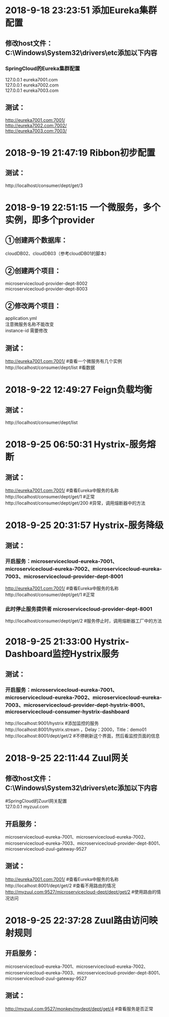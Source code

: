 # 2018-9-18 23:23:51 添加Eureka集群配置
## 修改host文件：C:\Windows\System32\drivers\etc添加以下内容 
### SpringCloud的Eureka集群配置 
127.0.0.1	eureka7001.com<br />
127.0.0.1	eureka7002.com<br />
127.0.0.1	eureka7003.com<br />
## 测试： 
http://eureka7001.com:7001/<br />
http://eureka7002.com:7002/<br />
http://eureka7003.com:7003/<br />

# 2018-9-19 21:47:19 Ribbon初步配置<br />
## 测试：
http://localhost/consumer/dept/get/3 <br />

# 2018-9-19 22:51:15 一个微服务，多个实例，即多个provider
## ①创建两个数据库：
cloudDB02、cloudDB03（参考cloudDB01的脚本） 
## ②创建两个项目：
microservicecloud-provider-dept-8002 <br />
microservicecloud-provider-dept-8003
## ②修改两个项目：
application.yml <br />
注意微服务名称不能改变 <br />
instance-id 需要修改
## 测试：
http://eureka7001.com:7001/ #查看一个微服务有几个实例 <br />
http://localhost/consumer/dept/list #看数据

# 2018-9-22 12:49:27 Feign负载均衡
## 测试：
http://localhost/consumer/dept/list

# 2018-9-25 06:50:31 Hystrix-服务熔断
## 测试：
http://eureka7001.com:7001/ #查看Eureka中服务的名称  <br />
http://localhost/consumer/dept/get/1 #正常 <br />
http://localhost/consumer/dept/get/200 #异常，调用熔断器中的方法

# 2018-9-25 20:31:57 Hystrix-服务降级
## 测试：
### 开启服务：microservicecloud-eureka-7001、microservicecloud-eureka-7002、microservicecloud-eureka-7003、microservicecloud-provider-dept-8001
http://eureka7001.com:7001/ #查看Eureka中服务的名称  <br />
http://localhost/consumer/dept/get/1 #正常 <br />
### 此时停止服务提供者 microservicecloud-provider-dept-8001
http://localhost/consumer/dept/get/2 #服务停止时，调用熔断器工厂中的方法

# 2018-9-25 21:33:00 Hystrix-Dashboard监控Hystrix服务
## 测试：
### 开启服务：microservicecloud-eureka-7001、microservicecloud-eureka-7002、microservicecloud-eureka-7003、microservicecloud-provider-dept-hystrix-8001、microservicecloud-consumer-hystrix-dashboard
http://localhost:9001/hystrix #添加监控的服务 <br />
http://localhost:8001/hystrix.stream ，Delay：2000，Title：demo01 <br />
http://localhost:8001/dept/get/2 #不停刷新这个界面，然后看监控页面的信息

# 2018-9-25 22:11:44 Zuul网关
## 修改host文件：C:\Windows\System32\drivers\etc添加以下内容
#SpringCloud的Zuurl网关配置 <br />
127.0.0.1	myzuul.com
## 开启服务：
microservicecloud-eureka-7001、microservicecloud-eureka-7002、microservicecloud-eureka-7003、microservicecloud-provider-dept-8001、microservicecloud-zuul-gateway-9527
## 测试：
http://eureka7001.com:7001/ #查看Eureka中服务的名称  <br />
http://localhost:8001/dept/get/2 #查看不用路由的情况 <br />
http://myzuul.com:9527/microservicecloud-dept/dept/get/2 #使用路由的情况访问

# 2018-9-25 22:37:28 Zuul路由访问映射规则
## 开启服务：
microservicecloud-eureka-7001、microservicecloud-eureka-7002、microservicecloud-eureka-7003、microservicecloud-provider-dept-8001、microservicecloud-zuul-gateway-9527
## 测试：
http://myzuul.com:9527/monkey/mydept/dept/get/4 #查看服务是否正常